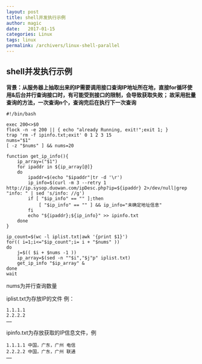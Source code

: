 ```yaml
---
layout: post
title: shell并发执行示例
author: magic
date:   2017-01-15
categories: Linux
tags: linux
permalink: /archivers/linux-shell-parallel
---
```



## shell并发执行示例

**背景：从服务器上抽取出来的IP需要调用接口查询IP地址所在地，直接for循环使用&后台并行查询接口时，有可能受到接口的限制，会导致获取失败；
故采用批量查询的方法，一次查询n个，查询完后在执行下一次查询**

```
#!/bin/bash

exec 200<>$0
flock -n -e 200 || { echo "already Running, exit!";exit 1; }
trap 'rm -f ipinfo.txt;exit' 0 1 2 3 15
nums="$1"
[ -z "$nums" ] && nums=20

function get_ip_info(){
	ip_array=("$1")
	for ipaddr in ${ip_array[@]}
	do
		ipaddr=$(echo "$ipaddr"|tr -d '\r')
		ip_info=$(curl -m 3 --retry 1 http://ip.sysop.duowan.com/ipDesc.php?ip=${ipaddr} 2>/dev/null|grep "info: " | sed 's/info: //g')
		if [ "$ip_info" == "" ];then
			[ "$ip_info" == "" ] && ip_info="未确定地址信息"
		fi
		echo "${ipaddr};${ip_info}" >> ipinfo.txt
	done
}

ip_count=$(wc -l iplist.txt|awk '{print $1}')
for(( i=1;i<="$ip_count";i= i + "$nums" ))
do
	j=$(( $i + $nums -1 ))
	ip_array=$(sed -n ""$i","$j"p" iplist.txt)
	get_ip_info "$ip_array" &
done
wait
```

nums为并行查询数量

iplist.txt为存放IP的文件
例：

```
1.1.1.1
2.2.2.2
……
```

ipinfo.txt为存放获取的IP信息文件，例

```
1.1.1.1 中国，广东，广州 电信
2.2.2.2 中国，广东，广州 联通
……
```
